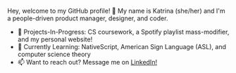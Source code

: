 <!--
**korevillo/korevillo** is a ✨ _special_ ✨ repository because its `README.md` (this file) appears on your GitHub profile.

Here are some ideas to get you started:
- 🔭 I’m currently working on ...
- 🌱 I’m currently learning ...
- 👯 I’m looking to collaborate on ...
- 🤔 I’m looking for help with ...
- 💬 Ask me about ...
- 📫 How to reach me: ...
- 😄 Pronouns: ...
- ⚡ Fun fact: ...
-->

Hey, welcome to my GitHub profile! 👋 My name is Katrina (she/her) and I'm a people-driven product manager, designer, and coder.

- 🔭 Projects-In-Progress: CS coursework, a Spotify playlist mass-modifier, and my personal website!
- 🌱 Currently Learning: NativeScript, American Sign Language (ASL), and computer science theory
- 📫 Want to reach out? Message me on [LinkedIn!](https://linkedin.com/in/korevillo)

